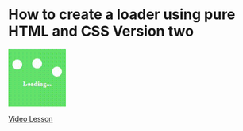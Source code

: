 # How to create a loader using pure HTML and CSS Version two

<img src="../../img/loader_2.gif" alt="loader" />

[Video Lesson](https://www.youtube.com/watch?v=aZKc6NxdaZY)